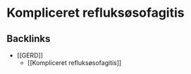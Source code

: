 # Kompliceret refluksøsofagitis
## Backlinks
* [[GERD]]
	* [[Kompliceret refluksøsofagitis]]

<!-- #anki/deck/Medicine #anki/tag/med/Abdominal surgery# #anki/tag/med/GP -->

<!-- {BearID:CF49F957-A477-43B1-A4E9-3EF6E7212FBA-3083-000010B302D34599} -->
